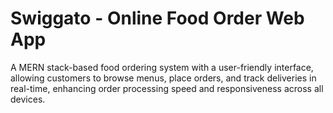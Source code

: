# Swiggato - Online Food Order Web App

A MERN stack-based food ordering system with a user-friendly interface, allowing customers to browse menus, place orders, and track deliveries in real-time, enhancing order processing speed and responsiveness across all devices.
